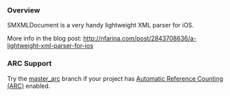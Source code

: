 
### Overview

SMXMLDocument is a very handy lightweight XML parser for iOS.

More info in the blog post:
http://nfarina.com/post/2843708636/a-lightweight-xml-parser-for-ios

### ARC Support

Try the [master_arc](https://github.com/nfarina/xmldocument/tree/master_arc) branch if your project has [Automatic Reference Counting (ARC)](http://clang.llvm.org/docs/AutomaticReferenceCounting.html) enabled.